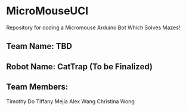 # MicroMouseUCI
Repository for coding a Micromouse Arduino Bot Which Solves Mazes! 
## Team Name: TBD
## Robot Name: CatTrap (To be Finalized)
## Team Members:
Timothy Do
Tiffany Mejia
Alex Wang
Christina Wong
